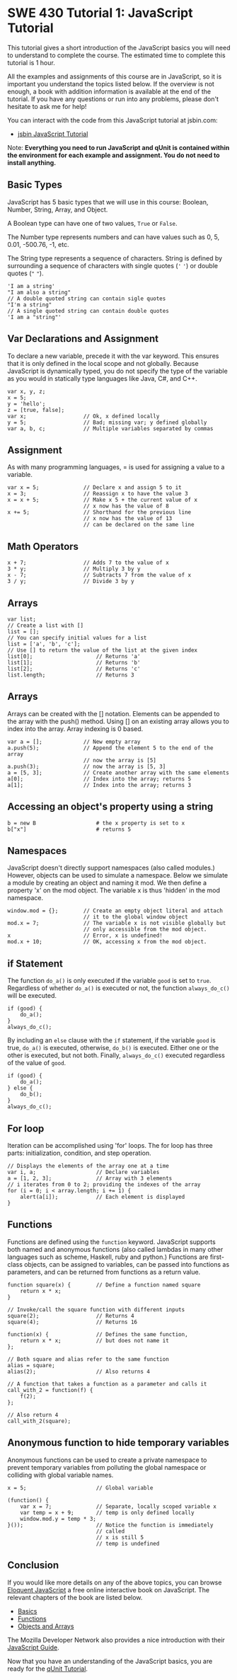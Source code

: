 SWE 430 Tutorial 1:  JavaScript Tutorial
========================================================================

This tutorial gives a short introduction of the JavaScript basics you will need to understand to complete the course.  The estimated time to complete this tutorial is 1 hour.

All the examples and assignments of this course are in JavaScript, so it is important you understand the topics listed below.  If the overview is not enough, a book with addition information is available at the end of the tutorial.  If you have any questions or run into any problems, please don't hesitate to ask me for help!

You can interact with the code from this JavaScript tutorial at jsbin.com:

- [jsbin JavaScript Tutorial](http://jsbin.com/swe430_javascript_tutorial/latest/edit?javascript,console)


Note:  **Everything you need to run JavaScript and qUnit is contained within the environment for each example and assignment.  You do not need to install anything.**


Basic Types
-----------

JavaScript has 5 basic types that we will use in this course:
Boolean, Number, String, Array, and Object.

A Boolean type can have one of two values, `True` or `False`.

The Number type represents numbers and can have values such as
0, 5, 0.01, -500.76, -1, etc.

The String type represents a sequence of characters.
String is defined by surrounding a sequence of characters with
single quotes (`'` `'`) or double quotes (`"` `"`).

    'I am a string'
    "I am also a string"
    // A double quoted string can contain sigle quotes
    "I'm a string"
    // A single quoted string can contain double quotes
    'I am a "string"'


Var Declarations and Assignment
-------------------------------

To declare a new variable, precede it with the var keyword.  This ensures that it is only defined in the local scope and not globally.  Because  JavaScript is dynamically typed, you do not specify the type of the variable as you would in statically type languages like Java, C#, and C++.

    var x, y, z;
    x = 5;
    y = 'hello';
    z = [true, false];
    var x;                  // Ok, x defined locally
    y = 5;                  // Bad; missing var; y defined globally
    var a, b, c;            // Multiple variables separated by commas 


Assignment
----------

As with many programming languages, = is used for assigning a value to a variable.

    var x = 5;              // Declare x and assign 5 to it
    x = 3;                  // Reassign x to have the value 3
    x = x + 5;              // Make x 5 + the current value of x
                            // x now has the value of 8
    x += 5;                 // Shorthand for the previous line 
                            // x now has the value of 13
                            // can be declared on the same line

Math Operators
--------------

    x + 7;                  // Adds 7 to the value of x
    3 * y;                  // Multiply 3 by y
    x - 7;                  // Subtracts 7 from the value of x
    3 / y;                  // Divide 3 by y



Arrays
------
    
    var list;
    // Create a list with []
    list = [];
    // You can specify initial values for a list
    list = ['a', 'b', 'c'];
    // Use [] to return the value of the list at the given index
    list[0];                    // Returns 'a'
    list[1];                    // Returns 'b'
    list[2];                    // Returns 'c'
    list.length;                // Returns 3


Arrays
------

Arrays can be created with the [] notation.  Elements can be appended to the array with the push() method.  Using [] on an existing array allows you to index into the array.  Array indexing is 0 based.

    var a = [];             // New empty array
    a.push(5);              // Append the element 5 to the end of the array
                            // now the array is [5]
    a.push(3);              // now the array is [5, 3]
    a = [5, 3];             // Create another array with the same elements
    a[0];                   // Index into the array; returns 5
    a[1];                   // Index into the array; returns 3


Accessing an object's property using a string
---------------------------------------------

    b = new B                   # the x property is set to x
    b["x"]                      # returns 5


Namespaces
----------

JavaScript doesn't directly support namespaces (also called modules.)  However, objects can be used to simulate a namespace.  Below we simulate a module by creating an object and naming it mod.  We then define a property 'x' on the mod object.  The variable x is thus 'hidden' in the mod namespace.

    window.mod = {};        // Create an empty object literal and attach 
                            // it to the global window object
    mod.x = 7;              // The variable x is not visible globally but 
                            // only accessible from the mod object.
    x                       // Error, x is undefined!
    mod.x + 10;             // OK, accessing x from the mod object.


if Statement
------------

The function `do_a()` is only executed if the variable `good` is set to `true`.  Regardless of whether `do_a()` is executed or not, the function `always_do_c()` will be executed.

    if (good) {
        do_a();
    }
    always_do_c();

By including an `else` clause with the `if` statement, if the variable `good` is true, `do_a()` is executed, otherwise, `do_b()` is executed.  Either one or the other is executed, but not both.  Finally, `always_do_c()` executed regardless of the value of `good`.

    if (good) {
        do_a();
    } else {
        do_b();
    }
    always_do_c();


For loop
--------

Iteration can be accomplished using 'for' loops.  The for loop has three parts:  initialization, condition, and step operation.

    // Displays the elements of the array one at a time
    var i, a;                   // Declare variables
    a = [1, 2, 3];              // Array with 3 elements
    // i iterates from 0 to 2; providing the indexes of the array
    for (i = 0; i < array.length; i += 1) {
        alert(a[i]);            // Each element is displayed
    }


Functions
---------

Functions are defined using the `function` keyword.
JavaScript supports both named and anonymous functions
(also called lambdas in many other languages such as scheme, Haskell,
ruby and python.)
Functions are first-class objects, can be assigned to variables,
can be passed into functions as parameters,
and can be returned from functions as a return value.


    function square(x) {        // Define a function named square
        return x * x;
    }

    // Invoke/call the square function with different inputs
    square(2);                  // Returns 4
    square(4);                  // Returns 16

    function(x) {               // Defines the same function, 
        return x * x;           // but does not name it
    };

    // Both square and alias refer to the same function
    alias = square;
    alias(2);                   // Also returns 4

    // A function that takes a function as a parameter and calls it
    call_with_2 = function(f) {
        f(2);
    };

    // Also return 4
    call_with_2(square);



Anonymous function to hide temporary variables
---------------------------------------------

Anonymous functions can be used to create a private namespace to prevent temporary variables from polluting the global namespace or colliding with global variable names.

    x = 5;                      // Global variable

    (function() {
        var x = 7;              // Separate, locally scoped variable x
        var temp = x + 9;       // temp is only defined locally
        window.mod.y = temp * 3;
    }());                       // Notice the function is immediately 
                                // called
                                // x is still 5
                                // temp is undefined


Conclusion
----------

If you would like more details on any of the above topics, you can
browse 
[Eloquent JavaScript](http://eloquentjavascript.net/contents.html)
a free online interactive book on JavaScript.
The relevant chapters of the book are listed below.

- [Basics](http://eloquentjavascript.net/chapter2.html)
- [Functions](http://eloquentjavascript.net/chapter3.html)
- [Objects and Arrays](http://eloquentjavascript.net/chapter4.html)

The Mozilla Developer Network also provides a nice introduction with their [JavaScript Guide](https://developer.mozilla.org/en-US/docs/Web/JavaScript/Guide).

Now that you have an understanding of the JavaScript basics, you are ready for the [qUnit Tutorial](qunit-tutorial.html).

